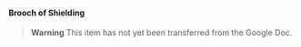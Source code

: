 #### Brooch of Shielding

> **Warning**
> This item has not yet been transferred from the Google Doc.
